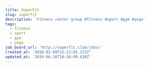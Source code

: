 ```yaml
---
title: SuperFit
slug: superfit
description: 'Fitness center group #fitness #sport #gym #yoga'
tags:
  - fitness
  - sport
  - gym
  - yoga
job_board_url: 'http://superfit.club/jobs/'
created_at: '2018-02-09T15:13:05.323Z'
updated_at: '2019-06-16T10:36:09.638Z'
---
```

